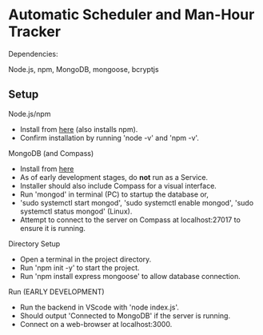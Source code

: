 # Automatic Scheduler and Man-Hour Tracker

Dependencies:

Node.js, npm, MongoDB, mongoose, bcryptjs

## Setup

Node.js/npm

- Install from [here](https://nodejs.org/en) (also installs npm).
- Confirm installation by running 'node -v' and 'npm -v'.

MongoDB (and Compass)

- Install from [here](https://www.mongodb.com/try/download/community)
- As of early development stages, do **not** run as a Service.
- Installer should also include Compass for a visual interface.
- Run 'mongod' in terminal (PC) to startup the database or,
- 'sudo systemctl start mongod', 'sudo systemctl enable mongod', 'sudo systemctl status mongod' (Linux).
- Attempt to connect to the server on Compass at localhost:27017 to ensure it is running.

Directory Setup

- Open a terminal in the project directory.
- Run 'npm init -y' to start the project.
- Run 'npm install express mongoose' to allow database connection.

Run (EARLY DEVELOPMENT)

- Run the backend in VScode with 'node index.js'.
- Should output 'Connected to MongoDB' if the server is running.
- Connect on a web-browser at localhost:3000.
